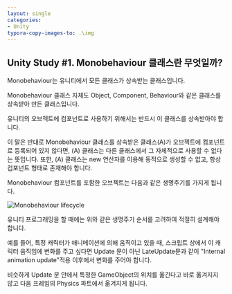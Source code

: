 ```yaml
---
layout: single
categories:
- Unity
typora-copy-images-to: .\img
---
```


## Unity Study \#1. Monobehaviour 클래스란 무엇일까?



Monobehaviour는 유니티에서 모든 클래스가 상속받는 클래스입니다.

Monobehaviour 클래스 자체도 Object, Component, Behaviour와 같은 클래스를 상속받아 만든 클래스입니다.

유니티의 오브젝트에 컴포넌트로 사용하기 위해서는 반드시 이 클래스를 상속받아야 합니다.

이 말은 반대로 Monobehaviour 클래스를 상속받은 클래스(A)가 오브젝트에 컴포넌트로 등록되어 있지 않다면,  (A) 클래스는 다른 클래스에서 그 자체적으로 사용할 수 없다는 뜻입니다.
또한, (A) 클래스는 new 연산자를 이용해 동적으로 생성할 수 없고, 항상 컴포넌트 형태로 존재해야 합니다.

Monobehaviour 컴포넌트를 포함한 오브젝트는 다음과 같은 생명주기를 가지게 됩니다.

![Monobehaviour lifecycle](https://user-images.githubusercontent.com/28036481/113532636-d7d59100-9606-11eb-9efc-4e9504004d1c.png)

유니티 프로그래밍을 할 때에는 위와 같은 생명주기 순서를 고려하여 적절히 설계해야 합니다.

예를 들어, 특정 캐릭터가 애니메이션에 의해 움직이고 있을 때, 스크립트 상에서 이 캐릭터 움직임에 변화를 주고 싶다면
Update 문이 아닌 LateUpdate문과 같이 "Internal animation update"적용 이후에서 변화를 주어야 합니다.

비슷하게 Update 문 안에서 특정한 GameObject의 위치를 옮긴다고 바로 옮겨지지 않고 다음 프레임의 Physics 파트에서 옮겨지게 됩니다.

